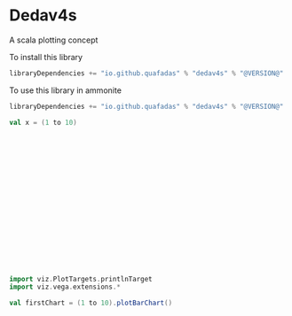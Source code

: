 # Dedav4s
A scala plotting concept
<head>
        <meta charset="utf-8" />
        <!-- Import Vega & Vega-Lite -->
        <script src="https://cdn.jsdelivr.net/npm/vega@5"></script>
        <script src="https://cdn.jsdelivr.net/npm/vega-lite@5"></script>
        <!-- Import vega-embed -->
        <script src="https://cdn.jsdelivr.net/npm/vega-embed@5"></script>
        <style>
            div#viz {
            width: 25vmin;
            height: 25vmin;
            style="position: fixed; left: 0; right: 0; top: 0; bottom: 0"
        }
    </style>
</head>

To install this library
```scala
libraryDependencies += "io.github.quafadas" % "dedav4s" % "@VERSION@"
```
To use this library in ammonite
```scala
libraryDependencies += "io.github.quafadas" % "dedav4s" % "@VERSION@"
```
```scala mdoc
val x = (1 to 10)
```
<div id="viz">    
</div>

```scala mdoc:vegaplot
import viz.PlotTargets.printlnTarget
import viz.vega.extensions.*

val firstChart = (1 to 10).plotBarChart()
```